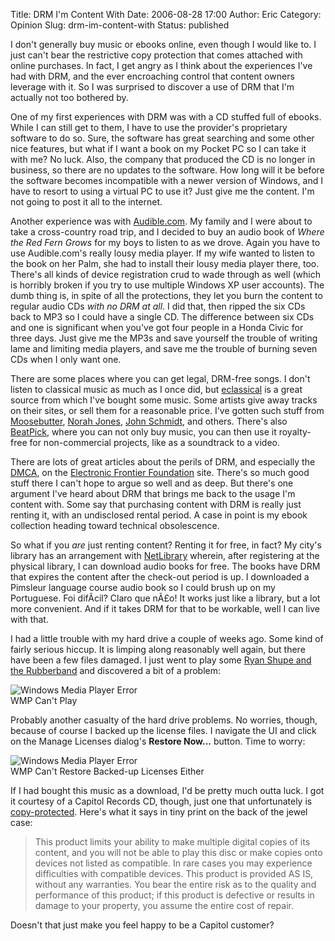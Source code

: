 Title: DRM I'm Content With
Date: 2006-08-28 17:00
Author: Eric
Category: Opinion
Slug: drm-im-content-with
Status: published

I don't generally buy music or ebooks online, even though I would like
to. I just can't bear the restrictive copy protection that comes
attached with online purchases. In fact, I get angry as I think about
the experiences I've had with DRM, and the ever encroaching control that
content owners leverage with it. So I was surprised to discover a use of
DRM that I'm actually not too bothered by.<!--more-->

One of my first experiences with DRM was with a CD stuffed full of
ebooks. While I can still get to them, I have to use the provider's
proprietary software to do so. Sure, the software has great searching
and some other nice features, but what if I want a book on my Pocket PC
so I can take it with me? No luck. Also, the company that produced the
CD is no longer in business, so there are no updates to the software.
How long will it be before the software becomes incompatible with a
newer version of Windows, and I have to resort to using a virtual PC to
use it? Just give me the content. I'm not going to post it all to the
internet.

Another experience was with [Audible.com](http://www.audible.com). My
family and I were about to take a cross-country road trip, and I decided
to buy an audio book of *Where the Red Fern Grows* for my boys to listen
to as we drove. Again you have to use Audible.com's really lousy media
player. If my wife wanted to listen to the book on her Palm, she had to
install their lousy media player there, too. There's all kinds of device
registration crud to wade through as well (which is horribly broken if
you try to use multiple Windows XP user accounts). The dumb thing is, in
spite of all the protections, they let you burn the content to regular
audio CDs *with no DRM at all*. I did that, then ripped the six CDs back
to MP3 so I could have a single CD. The difference between six CDs and
one is significant when you've got four people in a Honda Civic for
three days. Just give me the MP3s and save yourself the trouble of
writing lame and limiting media players, and save me the trouble of
burning seven CDs when I only want one.

There are some places where you can get legal, DRM-free songs. I don't
listen to classical music as much as I once did, but
[eclassical](http://www.eclassical.com) is a great source from which
I've bought some music. Some artists give away tracks on their sites, or
sell them for a reasonable price. I've gotten such stuff from
[Moosebutter](http://www.moosebutter.com), [Norah
Jones](http://www.norahjones.com/), [John
Schmidt](http://www.jonschmidt.com/catalog/index.php), and others.
There's also [BeatPick](http://www.beatpick.com/), where you can not
only buy music, you can then use it royalty-free for non-commercial
projects, like as a soundtrack to a video.

There are lots of great articles about the perils of DRM, and especially
the [DMCA](http://www.eff.org/IP/DMCA/), on the [Electronic Frontier
Foundation](http://www.eff.org/) site. There's so much good stuff there
I can't hope to argue so well and as deep. But there's one argument I've
heard about DRM that brings me back to the usage I'm content with. Some
say that purchasing content with DRM is really just renting it, with an
undisclosed rental period. A case in point is my ebook collection
heading toward technical obsolescence.

So what if you *are* just renting content? Renting it for free, in fact?
My city's library has an arrangement with
[NetLibrary](http://netlibrary.com/) wherein, after registering at the
physical library, I can download audio books for free. The books have
DRM that expires the content after the check-out period is up. I
downloaded a Pimsleur language course audio book so I could brush up on
my Portuguese. Foi difÃ­cil? Claro que nÃ£o! It works just like a
library, but a lot more convenient. And if it takes DRM for that to be
workable, well I can live with that.

I had a little trouble with my hard drive a couple of weeks ago. Some
kind of fairly serious hiccup. It is limping along reasonably well
again, but there have been a few files damaged. I just went to play some
[Ryan Shupe and the Rubberband](http://www.ryanshupe.com/) and
discovered a bit of a problem:

![Windows Media Player
Error](http://esmithy.net/content/wmp-error1.jpg)\
<span class="caption">WMP Can't Play</span>

Probably another casualty of the hard drive problems. No worries,
though, because of course I backed up the license files. I navigate the
UI and click on the Manage Licenses dialog's **Restore Now...** button.
Time to worry:

![Windows Media Player
Error](http://esmithy.net/content/wmp-error1.jpg)\
<span class="caption">WMP Can't Restore Backed-up Licenses Either</span>

If I had bought this music as a download, I'd be pretty much outta luck.
I got it courtesy of a Capitol Records CD, though, just one that
unfortunately is
[copy-protected](http://www.wikihow.com/Rip-Content-Protected-Cds-Without-Using-the-Bundled-Software).
Here's what it says in tiny print on the back of the jewel case:

> This product limits your ability to make multiple digital copies of
> its content, and you will not be able to play this disc or make copies
> onto devices not listed as compatible. In rare cases you may
> experience difficulties with compatible devices. This product is
> provided AS IS, without any warranties. You bear the entire risk as to
> the quality and performance of this product; if this product is
> defective or results in damage to your property, you assume the entire
> cost of repair.

Doesn't that just make you feel happy to be a Capitol customer?
